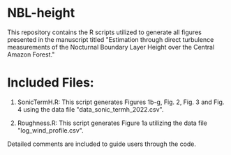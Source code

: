 # NBL-height
This repository contains the R scripts utilized to generate all figures presented in the manuscript titled "Estimation through direct turbulence measurements of the Nocturnal Boundary Layer Height over the Central Amazon Forest."

# Included Files:

1) SonicTermH.R:
This script generates Figures 1b-g, Fig. 2, Fig. 3 and Fig. 4 using the data file "data_sonic_termh_2022.csv". 

2) Roughness.R: 
This script generates Figure 1a utilizing the data file "log_wind_profile.csv". 

Detailed comments are included to guide users through the code.
